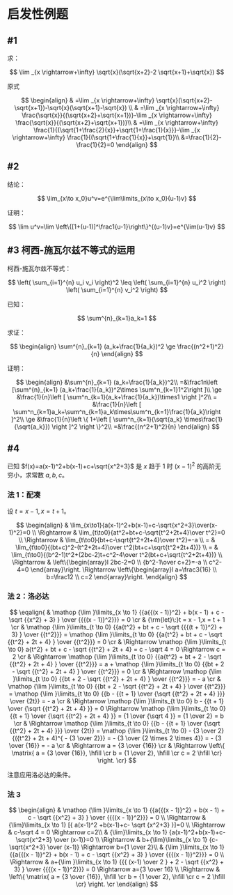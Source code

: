 # 启发性例题

## #1

求：

$$
\lim _{x \rightarrow+\infty} \sqrt{x}(\sqrt{x+2}-2 \sqrt{x+1}+\sqrt{x})
$$

原式

$$
\begin{align}
 & =\lim _{x \rightarrow+\infty} \sqrt{x}(\sqrt{x+2}-\sqrt{x+1})-\sqrt{x}(\sqrt{x+1}-\sqrt{x})
\\ & =\lim _{x \rightarrow+\infty} \frac{\sqrt{x}}{(\sqrt{x+2}+\sqrt{x+1})}-\lim _{x \rightarrow+\infty} \frac{\sqrt{x}}{(\sqrt{x+2}+\sqrt{x+1})}\\
& =\lim _{x \rightarrow+\infty} \frac{1}{(\sqrt{1+\frac{2}{x}}+\sqrt{1+\frac{1}{x}}}-\lim _{x \rightarrow+\infty} \frac{1}{(\sqrt{1+\frac{1}{x}}+\sqrt{1}}\\
&=\frac{1}{2}-\frac{1}{2}=0
\end{align}
$$

## #2

结论：

$$
\lim_{x\to x_0}u^v=e^{\lim\limits_{x\to x_0}(u-1)v}
$$

证明：

$$
\lim u^v=\lim \left\{[1+(u-1)]^\frac1{u-1}\right\}^{(u-1)v}=e^{\lim(u-1)v}
$$

## #3 柯西-施瓦尔兹不等式的运用

柯西-施瓦尔兹不等式：

$$
\left( \sum_{i=1}^{n} u_i v_i \right)^2 \leq \left( \sum_{i=1}^{n} u_i^2 \right) \left( \sum_{i=1}^{n} v_i^2 \right)
$$

已知：

$$
\sum^{n}_{k=1}a_k=1
$$

求证：

$$
\begin{align}
\sum^{n}_{k=1} (a_k+\frac{1}{a_k})^2 \ge \frac{(n^2+1)^2}{n}
\end{align}
$$

证明：

$$
\begin{align}
&\sum^{n}_{k=1} (a_k+\frac{1}{a_k})^2\\
=&\frac1n\left [\sum^{n}_{k=1} (a_k+\frac{1}{a_k})^2\times \sum^n_{k=1}1^2\right ]\\
\ge &\frac{1}{n}\left [ \sum^n_{k=1}(a_k+\frac{1}{a_k})\times1 \right ]^2\\
= &\frac{1}{n}\left [ \sum^n_{k=1}a_k+\sum^n_{k=1}a_k\times\sum^n_{k=1}\frac{1}{a_k}\right ]^2\\
\ge &\frac{1}{n}\left \{ 1+\left [ \sum^n_{k=1}(\sqrt{a_k} \times\frac{1}{\sqrt{a_k}}) \right ]^2 \right \}^2\\
=&\frac{(n^2+1)^2}{n}
\end{align}
$$

## #4

已知 $f(x)=a(x-1)^2+b(x-1)+c+\sqrt{x^2+3}$ 是 $x$ 趋于 $1$ 时 $(x-1)^2$ 的高阶无穷小，求常数 $a,b,c$。

### 法 1：配凑

设 $t=x-1,x=t+1$。

$$
\begin{align}
& \lim_{x\to1}{a(x-1)^2+b(x-1)+c-\sqrt{x^2+3}\over(x-1)^2}=0 \\
\Rightarrow & \lim_{t\to0}{at^2+bt+c-\sqrt{t^2+2t+4}\over t^2}=0 \\
\Rightarrow & \lim_{t\to0}{bt+c-\sqrt{t^2+2t+4}\over t^2}=-a \\
= & \lim_{t\to0}{(bt+c)^2-(t^2+2t+4)\over t^2(bt+c+\sqrt{t^2+2t+4})} \\
= & \lim_{t\to0}{(b^2-1)t^2+(2bc-2)t+c^2-4\over t^2(bt+c+\sqrt{t^2+2t+4})} \\
\Rightarrow & \left\{\begin{array}l
  2bc-2=0 \\
  {b^2-1\over c+2}=-a \\
  c^2-4=0
\end{array}\right.
\Rightarrow \left\{\begin{array}l
  a=\frac3{16} \\
  b=\frac12 \\
  c=2
\end{array}\right.
\end{align}
$$

### 法 2：洛必达

$$
\eqalign{
  & \mathop {\lim }\limits_{x \to 1} {{a{{(x - 1)}^2} + b(x - 1) + c - \sqrt {{x^2} + 3} } \over {{{(x - 1)}^2}}} = 0  \cr
  & {\rm{let}\:}t = x - 1,x = t + 1  \cr
  & \mathop {\lim }\limits_{t \to 0} {{a{t^2} + bt + c - \sqrt {{{(t + 1)}^2} + 3} } \over {{t^2}}} = \mathop {\lim }\limits_{t \to 0} {{a{t^2} + bt + c - \sqrt {{t^2} + 2t + 4} } \over {{t^2}}} = 0  \cr
  &  \Rightarrow \mathop {\lim }\limits_{t \to 0} a{t^2} + bt + c - \sqrt {{t^2} + 2t + 4}  = c - \sqrt 4  = 0 \Rightarrow c = 2  \cr
  &  \Rightarrow \mathop {\lim }\limits_{t \to 0} {{a{t^2} + bt + 2 - \sqrt {{t^2} + 2t + 4} } \over {{t^2}}} = a + \mathop {\lim }\limits_{t \to 0} {{bt + 2 - \sqrt {{t^2} + 2t + 4} } \over {{t^2}}} = 0  \cr
  &  \Rightarrow \mathop {\lim }\limits_{t \to 0} {{bt + 2 - \sqrt {{t^2} + 2t + 4} } \over {{t^2}}} =  - a  \cr
  & \mathop {\lim }\limits_{t \to 0} {{bt + 2 - \sqrt {{t^2} + 2t + 4} } \over {{t^2}}} = \mathop {\lim }\limits_{t \to 0} {{b - {{t + 1} \over {\sqrt {{t^2} + 2t + 4} }}} \over {2t}} =  - a  \cr
  &  \Rightarrow \mathop {\lim }\limits_{t \to 0} b - {{t + 1} \over {\sqrt {{t^2} + 2t + 4} }} = 0 \Rightarrow \mathop {\lim }\limits_{t \to 0} {{t + 1} \over {\sqrt {{t^2} + 2t + 4} }} = {1 \over {\sqrt 4 }} = {1 \over 2} = b  \cr
  &  \Rightarrow \mathop {\lim }\limits_{t \to 0} {{b - {{t + 1} \over {\sqrt {{t^2} + 2t + 4} }}} \over {2t}} = \mathop {\lim }\limits_{t \to 0}  - {3 \over 2}{({t^2} + 2t + 4)^{ - {3 \over 2}}} =  - {3 \over {2 \times 2 \times 4}} =  - {3 \over {16}} =  - a  \cr
  &  \Rightarrow a = {3 \over {16}}  \cr
  &  \Rightarrow \left\{ \matrix{
  a = {3 \over {16}}, \hfill \cr
  b = {1 \over 2}, \hfill \cr
  c = 2 \hfill \cr}  \right. \cr}
$$

注意应用洛必达的条件。

### 法 3

$$
\begin{align}
  & \mathop {\lim }\limits_{x \to 1} {{a{{(x - 1)}^2} + b(x - 1) + c - \sqrt {{x^2} + 3} } \over {{{(x - 1)}^2}}} = 0  \\
  \Rightarrow & {\lim}\limits_{x \to 1} [{ a(x-1)^2 +b(x-1)+c- \sqrt {x^2+3} }]=0 \\
  \Rightarrow & c-\sqrt 4 = 0 \Rightarrow c=2\\
  & {\lim}\limits_{x \to 1} {a(x-1)^2+b(x-1)+c-\sqrt{x^2+3} \over (x-1)}=0 \\
  \Rightarrow &  b+{\lim}\limits_{x \to 1} {c-\sqrt{x^2+3} \over (x-1)} \Rightarrow b={1 \over 2}\\
  & {\lim }\limits_{x \to 1} {{a{{(x - 1)}^2} + b(x - 1) + c - \sqrt {{x^2} + 3} } \over {{{(x - 1)}^2}}} = 0 \\
  \Rightarrow & a+{\lim }\limits_{x \to 1} {{{ (x-1) \over 2 } + 2 - \sqrt {{x^2} + 3} } \over {{{(x - 1)}^2}}} = 0 \Rightarrow a={3 \over 16} \\
  \Rightarrow & \left\{ \matrix{
  a = {3 \over {16}}, \hfill \cr
  b = {1 \over 2}, \hfill \cr
  c = 2 \hfill \cr}  \right. \cr
\end{align}
$$

